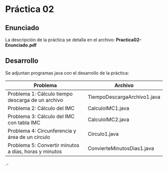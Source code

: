 # Práctica 02

## Enunciado

La descripción de la práctica se detalla en el archivo: **Practica02-Enunciado.pdf**

## Desarrollo

Se adjuntan programas java con el desarrollo de la práctica:

| Problema | Archivo |
|--|--|
| Problema 1: Cálculo tiempo descarga de un archivo | TiempoDescargaArchivo1.java |
| Problema 2: Cálculo del IMC | CalculoIMC1.java |
| Problema 3: Cálculo del IMC con tabla IMC | CalculoIMC2.java |
| Problema 4: Circunferencia y área de un círculo | Circulo1.java |
| Problema 5: Convertir minutos a días, horas y minutos | ConvierteMinutosDias1.java |

.-

